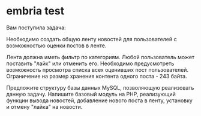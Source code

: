 # embria test

Вам поступила задача:

Необходимо создать общую ленту новостей для пользователей с возможностью оценки постов в ленте.

Лента должна иметь фильтр по категориям. Любой пользователь может поставить "лайк" или отменить его. Необходимо предусмотреть возможность просмотра списка всех оценивших пост пользователей. Ограничение на размер хранения контента одного поста - 243 байта.

Предложите структуру базы данных MySQL, позволяющую реализовать данную задачу. Напишите базовый модуль на PHP, реализующий функции вывода новостей, добавление нового поста в ленту, установку и отмену "лайка" на новости.

